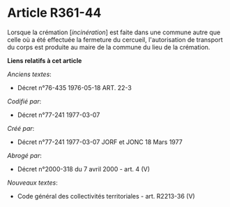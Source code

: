 # Article R361-44

Lorsque la crémation [*incinération*] est faite dans une commune autre que celle où a été effectuée la fermeture du cercueil,
l'autorisation de transport du corps est produite au maire de la commune du lieu de la crémation.

**Liens relatifs à cet article**

_Anciens textes_:

  - Décret n°76-435 1976-05-18 ART. 22-3

_Codifié par_:

  - Décret n°77-241 1977-03-07

_Créé par_:

  - Décret n°77-241 1977-03-07 JORF et JONC 18 Mars 1977

_Abrogé par_:

  - Décret n°2000-318 du 7 avril 2000 - art. 4 (V)

_Nouveaux textes_:

  - Code général des collectivités territoriales - art. R2213-36 (V)
